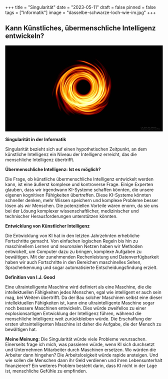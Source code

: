 +++
title = "Singularität"
date = "2023-05-11"
draft = false
pinned = false
tags = ["Informatik"]
image = "dasselbe-schwarze-loch-wie-im.jpg"
+++
## Kann Künstliches, übermenschliche Intelligenz entwickeln?

![Fiktive Vorstellung der Singularität](dasselbe-schwarze-loch-wie-im.jpg)

**Singularität in der Informatik**

Singularität bezieht sich auf einen hypothetischen Zeitpunkt, an dem künstliche Intelligenz ein Niveau der Intelligenz erreicht, das die menschliche Intelligenz übertrifft.

**Übermenschliche Intelligenz: Ist es möglich?**

Die Frage, ob künstliche übermenschliche Intelligenz entwickelt werden kann, ist eine äußerst komplexe und kontroverse Frage. Einige Experten glauben, dass wir irgendwann KI-Systeme schaffen könnten, die unsere eigenen kognitiven Fähigkeiten übertreffen. Diese KI-Systeme könnten schneller denken, mehr Wissen speichern und komplexe Probleme besser lösen als wir Menschen. Die potenziellen Vorteile wären enorm, da sie uns bei der Lösung komplexer wissenschaftlicher, medizinischer und technischer Herausforderungen unterstützen könnten.

**Entwicklung von Künstlicher Intelligenz**

Die Entwicklung von KI hat in den letzten Jahrzehnten erhebliche Fortschritte gemacht. Von einfachen logischen Regeln bis hin zu maschinellem Lernen und neuronalen Netzen haben wir Methoden entwickelt, um Computer dazu zu bringen, komplexe Aufgaben zu bewältigen. Mit der zunehmenden Rechenleistung und Datenverfügbarkeit haben wir auch Fortschritte in den Bereichen maschinelles Sehen, Spracherkennung und sogar automatisierte Entscheidungsfindung erzielt.

**Definition von I.J. Good**

Eine ultraintelligente Maschine wird definiert als eine Maschine, die die intellektuellen Fähigkeiten jedes Menschen, egal wie intelligent er auch sein mag, bei Weitem übertrifft. Da der Bau solcher Maschinen selbst eine dieser intellektuellen Fähigkeiten ist, kann eine ultraintelligente Maschine sogar noch bessere Maschinen entwickeln. Dies würde zweifellos zu einer explosionsartigen Entwicklung der Intelligenz führen, während die menschliche Intelligenz weit zurückbleiben würde. Die Erschaffung der ersten ultraintelligenten Maschine ist daher die Aufgabe, die der Mensch zu bewältigen hat.

**Meine Meinung:** Die Singularität würde viele Probleme verursachen. Einerseits frage ich mich, was passieren würde, wenn KI sich durchsetzt und Unternehmen Mitarbeiter durch Maschinen ersetzen. Wo würden die Arbeiter dann hingehen? Die Arbeitslosigkeit würde rapide ansteigen. Und wie sollen die Menschen dann ihr Geld verdienen und ihren Lebensunterhalt finanzieren? Ein weiteres Problem besteht darin, dass KI nicht in der Lage ist, menschliche Gefühle zu empfinden.